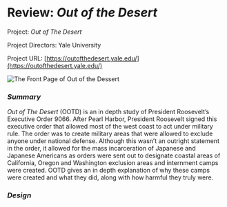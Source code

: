 # Review: _Out of the Desert_

Project: _Out of The Desert_ 

Project Directors: Yale University

Project URL: [https://outofthedesert.yale.edu/](https://outofthedesert.yale.edu/)

![The Front Page of Out of the Dessert](https://summerv1.github.io/summerv/images/frontpage.jpg)

### **_Summary_**

_Out of The Desert_ (OOTD) is an in depth study of President Roosevelt’s Executive Order 9066. After Pearl Harbor, President Roosevelt signed this executive order that allowed most of the west coast to act under military rule. The order was to create military areas that were allowed to exclude anyone under national defense. Although this wasn’t an outright statement in the order, it allowed for the mass incarceration of Japanese and Japanese Americans as orders were sent out to designate coastal areas of California, Oregon and Washington exclusion areas and internment camps were created. OOTD gives an in depth explanation of why these camps were created and what they did, along with how harmful they truly were. 

### **_Design_**
